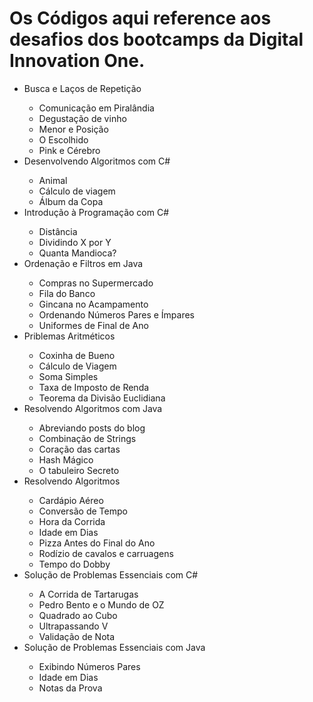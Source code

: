<h1> Os Códigos aqui reference aos desafios dos bootcamps da Digital Innovation One. </h1>

<ul>
    <li>Busca e Laços de Repetição</li>
    <ul>
        <li>Comunicação em Piralândia</li>
        <li>Degustação de vinho</li>
        <li>Menor e Posição</li>
        <li>O Escolhido</li>
        <li>Pink e Cérebro</li>
    </ul>
    <li>Desenvolvendo Algoritmos com C#</li>
    <ul>
        <li>Animal</li>
        <li>Cálculo de viagem</li>
        <li>Álbum da Copa</li>
    </ul>
    <li>Introdução à Programação com C#</li>
    <ul>
        <li>Distância</li>
        <li>Dividindo X por Y</li>
        <li>Quanta Mandioca?</li>
    </ul>
    <li>Ordenação e Filtros em Java</li>
    <ul>
        <li>Compras no Supermercado</li>
        <li>Fila do Banco</li>
        <li>Gincana no Acampamento</li>
        <li>Ordenando Números Pares e Ímpares</li>
        <li>Uniformes de Final de Ano</li>
    </ul>
    <li>Priblemas Aritméticos</li>
    <ul>
        <li>Coxinha de Bueno</li>
        <li>Cálculo de Viagem</li>
        <li>Soma Simples</li>
        <li>Taxa de Imposto de Renda</li>
        <li>Teorema da Divisão Euclidiana</li>
    </ul>
    <li>Resolvendo Algoritmos com Java</li>
    <ul>
        <li>Abreviando posts do blog</li>
        <li>Combinação de Strings</li>
        <li>Coração das cartas</li>
        <li>Hash Mágico</li>
        <li>O tabuleiro Secreto</li>
    </ul>
    <li>Resolvendo Algoritmos</li>
    <ul>
        <li>Cardápio Aéreo</li>
        <li>Conversão de Tempo</li>
        <li>Hora da Corrida</li>
        <li>Idade em Dias</li>
        <li>Pizza Antes do Final do Ano</li>
        <li>Rodízio de cavalos e carruagens</li>
        <li>Tempo do Dobby</li>
    </ul>
    <li>Solução de Problemas Essenciais com C#</li>
    <ul>
        <li>A Corrida de Tartarugas</li>
        <li>Pedro Bento e o Mundo de OZ</li>
        <li>Quadrado ao Cubo</li>
        <li>Ultrapassando V</li>
        <li>Validação de Nota</li>
    </ul>
    <li>Solução de Problemas Essenciais com Java</li>
    <ul>
        <li>Exibindo Números Pares</li>
        <li>Idade em Dias</li>
        <li>Notas da Prova</li>
    </ul>
</ul>
